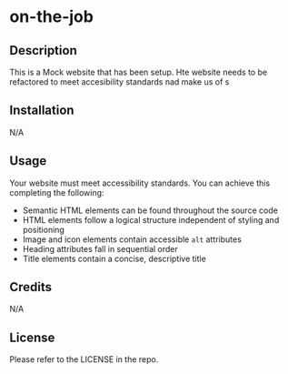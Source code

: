 # on-the-job

## Description
This is a Mock website that has been setup. Hte website needs to be refactored to meet accesibility standards nad make us of s
## Installation

N/A

## Usage 
Your website must meet accessibility standards. You can achieve this completing the following:

* Semantic HTML elements can be found throughout the source code
* HTML elements follow a logical structure independent of styling and positioning
* Image and icon elements contain accessible `alt` attributes
* Heading attributes fall in sequential order
* Title elements contain a concise, descriptive title

## Credits

N/A
## License

Please refer to the LICENSE in the repo.



